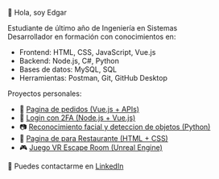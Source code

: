 👋 Hola, soy Edgar

Estudiante de último año de Ingeniería en Sistemas  
Desarrollador en formación con conocimientos en:  
- Frontend: HTML, CSS, JavaScript, Vue.js  
- Backend: Node.js, C#, Python
- Bases de datos: MySQL, SQL  
- Herramientas: Postman, Git, GitHub Desktop  

Proyectos personales:
- 🧾 [Pagina de pedidos (Vue.js + APIs)](https://github.com/tuusuario/repositorio-kanban)
- 🔐 [Login con 2FA (Node.js + Vue.js)](https://github.com/tuusuario/repositorio-login)
- 📷 [Reconocimiento facial y deteccion de objetos (Python)](https://github.com/tuusuario/repositorio-facial)
- 🍕 [Pagina de para Restaurante (HTML + CSS)](https://github.com/tuusuario/repositorio-facial)
- 🎮 [Juego VR Escape Room (Unreal Engine)](https://github.com/tuusuario/repositorio-facial)

🔗 Puedes contactarme en [LinkedIn](www.linkedin.com/in/edgardla)
